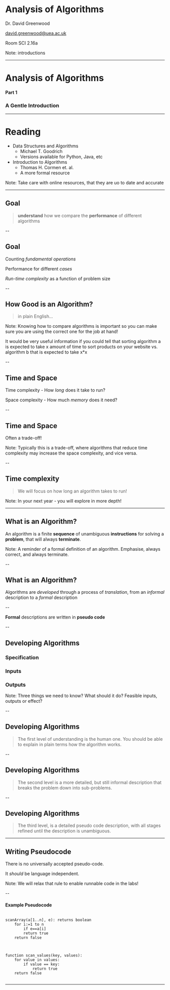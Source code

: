 # Analysis of Algorithms

Dr. David Greenwood

david.greenwood@uea.ac.uk

Room SCI 2.16a

Note: introductions

---

# Analysis of Algorithms 

#### Part 1

### A Gentle Introduction

---

# Reading

- Data Structures and Algorithms
    - Michael T. Goodrich
    - Versions available for Python, Java, etc
- Introduction to Algorithms 
    - Thomas H. Cormen et. al.
    - A more formal resource

Note: Take care with online resources, that they are uo to date and accurate

---

## Goal

> **understand** how we compare the **performance** of different algorithms

--

## Goal

Counting *fundamental operations*

Performance for different *cases*
<!-- .element: class="fragment" -->

*Run-time complexity* as a function of problem size
<!-- .element: class="fragment" -->

--

## How Good is an Algorithm?

> in plain English...

Note: Knowing how to compare algorithms is important so you can make sure you are 
using the correct one for the job at hand!

It would be very useful information if you could tell that sorting 
algorithm a is expected to take x amount of time to sort products on your
website vs. algorithm b that is expected to take x*x

--

## Time and Space

Time complexity - How *long* does it take to run?
<!-- .element: class="fragment" -->

Space complexity - How much *memory* does it need?
<!-- .element: class="fragment" -->

--

## Time and Space

Often a trade-off!

Note:
Typically this is a trade-off, where algorithms that reduce time complexity 
may increase the space complexity, and vice versa.

--

## Time complexity

> We will focus on how long an algorithm takes to run!

Note: In your next year - you will explore in more depth!

---

## What is an Algorithm?

An algorithm is a finite **sequence** of unambiguous **instructions** for 
solving a **problem**, that will always **terminate**.

Note: A reminder of a formal definition of an algorithm.
Emphasise, always correct, and always terminate.

--

## What is an Algorithm?

Algorithms are *developed* through a process of *translation*, 
from an *informal* description to a *formal* description

--

**Formal** descriptions are written in **pseudo code**

--

## Developing Algorithms

### **Specification**
<!-- .element: class="fragment" -->

### **Inputs**
<!-- .element: class="fragment" -->

### **Outputs**
<!-- .element: class="fragment" -->

Note: Three things we need to know? 
What should it do? Feasible inputs, outputs or effect?

--

## Developing Algorithms 

> The first level of understanding is the human one. 
> You should be able to explain in plain terms how the algorithm works.

--

## Developing Algorithms

> The second level is a more detailed, but still informal description 
> that breaks the problem down into sub-problems.

--

## Developing Algorithms

> The third level, is a detailed pseudo code description, with all stages 
> refined until the description is unambiguous.

---

## Writing Pseudocode

There is no universally accepted pseudo-code.

It *should* be language independent.

Note: We will relax that rule to enable runnable code in the labs!

--

#### Example Pseudocode

<div class="left">

```text

scanArray(a[1..n], e): returns boolean
    for i:=1 to n
        if e==a[i]
        return true
    return false


```

</div>
<div class="right">

```text

function scan_values(key, values):
    for value in values:
        if value == key:
            return true
    return false


```

</div>

---
